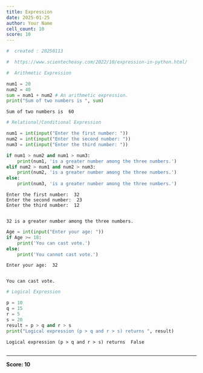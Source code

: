 ```yaml
---
title: Expression
date: 2025-01-25
author: Your Name
cell_count: 10
score: 10
---
```


```python
#  created : 20250113
```


```python
#  https://www.scientecheasy.com/2022/10/expression-in-python.html/
```


```python
#  Arithmetic Expression
```


```python
num1 = 20
num2 = 40
sum = num1 + num2 # An arithmetic expression.
print("Sum of two numbers is ", sum)
```

    Sum of two numbers is  60



```python
# Relational/Conditional Expression
```


```python
num1 = int(input("Enter the first number: "))
num2 = int(input("Enter the second number: "))
num3 = int(input("Enter the third number: "))

if num1 > num2 and num1 > num3:
    print(num1, 'is a greater number among the three numbers.')
elif num2 > num1 and num2 > num3:
    print(num2, 'is a greater number among the three numbers.')
else:
    print(num3, 'is a greater number among the three numbers.')

```

    Enter the first number:  32
    Enter the second number:  23
    Enter the third number:  12


    32 is a greater number among the three numbers.



```python
Age = int(input("Enter your age: "))
if Age >= 18:
    print('You can cast vote.')
else:
    print('You cannot cast vote.')
```

    Enter your age:  32


    You can cast vote.



```python
# Logical Expression
```


```python
p = 10
q = 15
r = 5
s = 20
result = p > q and r > s
print("Logical expression (p > q and r > s) returns ", result)
```

    Logical expression (p > q and r > s) returns  False



```python

```


---
**Score: 10**